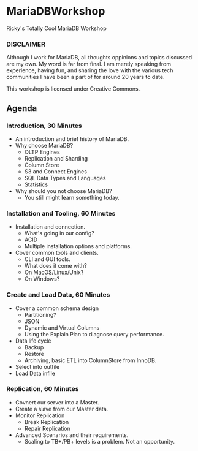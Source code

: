 # MariaDBWorkshop
Ricky's Totally Cool MariaDB Workshop

### DISCLAIMER
Although I work for MariaDB, all thoughts oppinions and topics discussed are my own. My word is far from final. I am merely speaking from experience, having fun, and sharing the love with the various tech communities I have been a part of for around 20 years to date.

This workshop is licensed under Creative Commons.

## Agenda

### Introduction, 30 Minutes
* An introduction and brief history of MariaDB.
* Why choose MariaDB?
  * OLTP Engines
  * Replication and Sharding
  * Column Store
  * S3 and Connect Engines
  * SQL Data Types and Languages
  * Statistics
* Why should you not choose MariaDB?
  * You still might learn something today.

### Installation and Tooling, 60 Minutes
* Installation and connection.
  * What's going in our config?
  * ACID
  * Multiple installation options and platforms.
* Cover common tools and clients.
  * CLI and GUI tools.
  * What does it come with?
  * On MacOS/Linux/Unix?
  * On Windows?

### Create and Load Data, 60 Minutes
* Cover a common schema design
  * Partitioning?
  * JSON
  * Dynamic and Virtual Columns
  * Using the Explain Plan to diagnose query performance.
* Data life cycle
  * Backup
  * Restore
  * Archiving, basic ETL into ColumnStore from InnoDB.
* Select into outfile
* Load Data infile

### Replication, 60 Minutes
* Covnert our server into a Master.
* Create a slave from our Master data.
* Monitor Replication
  * Break Replication
  * Repair Replication
* Advanced Scenarios and their requirements.
  * Scaling to TB+/PB+ levels is a problem. Not an opportunity.
